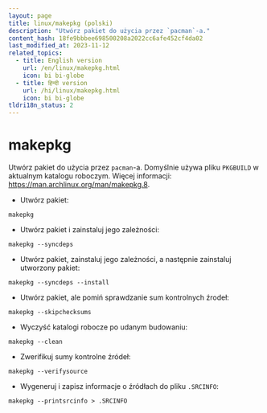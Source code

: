 ```yaml
---
layout: page
title: linux/makepkg (polski)
description: "Utwórz pakiet do użycia przez `pacman`-a."
content_hash: 18fe9bbbee698500208a2022cc6afe452cf4da02
last_modified_at: 2023-11-12
related_topics:
  - title: English version
    url: /en/linux/makepkg.html
    icon: bi bi-globe
  - title: हिन्दी version
    url: /hi/linux/makepkg.html
    icon: bi bi-globe
tldri18n_status: 2
---
```

# makepkg

Utwórz pakiet do użycia przez `pacman`-a.
Domyślnie używa pliku `PKGBUILD` w aktualnym katalogu roboczym.
Więcej informacji: <https://man.archlinux.org/man/makepkg.8>.

- Utwórz pakiet:

`makepkg`

- Utwórz pakiet i zainstaluj jego zależności:

`makepkg --syncdeps`

- Utwórz pakiet, zainstaluj jego zależności, a następnie zainstaluj utworzony pakiet:

`makepkg --syncdeps --install`

- Utwórz pakiet, ale pomiń sprawdzanie sum kontrolnych źrodeł:

`makepkg --skipchecksums`

- Wyczyść katalogi robocze po udanym budowaniu:

`makepkg --clean`

- Zwerifikuj sumy kontrolne źródeł:

`makepkg --verifysource`

- Wygeneruj i zapisz informacje o źródłach do pliku `.SRCINFO`:

`makepkg --printsrcinfo > .SRCINFO`

